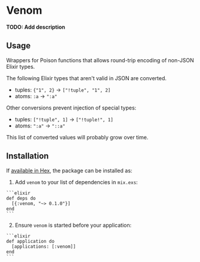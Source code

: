 # Venom

**TODO: Add description**

## Usage


Wrappers for Poison functions that allows round-trip
encoding of non-JSON Elixir types.

The following Elixir types that aren't valid in JSON are
converted.

* tuples: `{"1", 2}` -> `["!tuple", "1", 2]`
* atoms:  `:a` -> `":a"`

Other conversions prevent injection of special types:

* tuples: `["!tuple", 1]` -> `["!tuple!", 1]`
* atoms:  `":a"` -> `"::a"`



This list of converted values will probably grow over time.

## Installation

If [available in Hex](https://hex.pm/docs/publish), the package can be installed as:

  1. Add `venom` to your list of dependencies in `mix.exs`:

    ```elixir
    def deps do
      [{:venom, "~> 0.1.0"}]
    end
    ```

  2. Ensure `venom` is started before your application:

    ```elixir
    def application do
      [applications: [:venom]]
    end
    ```

